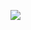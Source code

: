 [![](https://polymart-attachments.s3.amazonaws.com/2654e735-c812-489e-b9dd-c46a78fa5ff6/default/attachment.png)](https://polymart.org/r/1916)
